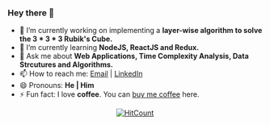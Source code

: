 ### Hey there 👋

- 🔭 I’m currently working on implementing a **layer-wise algorithm to solve the 3 * 3 * 3 Rubik's Cube.**
- 🌱 I’m currently learning **NodeJS, ReactJS and Redux.**
- 💬 Ask me about **Web Applications, Time Complexity Analysis, Data Strcutures and Algorithms.**
- 📫 How to reach me: [Email](mailto:nileshlund@gmail.com) | [LinkedIn](https://www.linkedin.com/in/nilesh2000/)
- 😄 Pronouns: **He | Him**
- ⚡ Fun fact: I love **coffee**. You can [buy me coffee](https://www.buymeacoff.ee/nilesh2000) here.

<p align="center"><a href="http://hits.dwyl.com/Nilesh2000/Nilesh2000"><img src="http://hits.dwyl.com/Nilesh2000/Nilesh2000.svg" alt="HitCount"></a></p>
